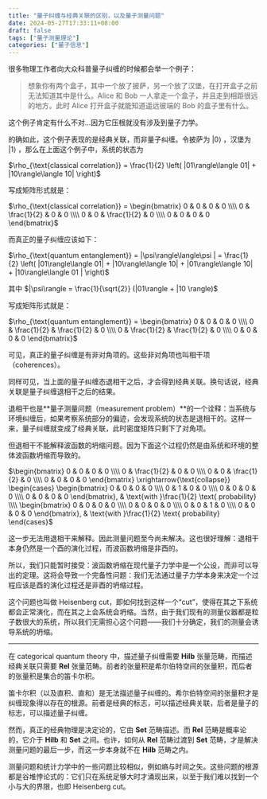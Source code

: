 ```yaml
---
title: "量子纠缠与经典关联的区别，以及量子测量问题"
date: 2024-05-27T17:33:11+08:00
draft: false
tags: ["量子测量理论"]
categories: ["量子信息"]
---
```



很多物理工作者向大众科普量子纠缠的时候都会举一个例子：


> 想象你有两个盒子，其中一个放了披萨，另一个放了汉堡，在打开盒子之前无法知道其中是什么。Alice 和 Bob 一人拿走一个盒子，并且走到相距很远的地方。此时 Alice 打开盒子就能知道遥远彼端的 Bob 的盒子里有什么。

这个例子肯定有什么不对...因为它压根就没有涉及到量子力学。

的确如此，这个例子表现的是经典关联，而非量子纠缠。令披萨为 $|0\rangle$ ，汉堡为 $|1\rangle$ ，那么在上面这个例子中，系统的状态为

$\rho_{\text{classical correlation}} = \frac{1}{2} \left( |01\rangle\langle 01| + |10\rangle\langle 10| \right)$ 

写成矩阵形式就是：

$\rho_{\text{classical correlation}} = \begin{bmatrix} 0 & 0 & 0 & 0 \\\\ 0 & \frac{1}{2} & 0 & 0 \\\\ 0 & 0 & \frac{1}{2} & 0 \\\\ 0 & 0 & 0 & 0 \end{bmatrix}$ 

而真正的量子纠缠应该如下：

$\rho_{\text{quantum entanglement}} = |\psi\rangle\langle\psi | = \frac{1}{2} \left( |01\rangle\langle 01| + |10\rangle\langle 10| + |01\rangle\langle 10| + |10\rangle\langle 01 | \right)$ 

其中 $|\psi\rangle = \frac{1}{\sqrt{2}} (|01\rangle + |10 \rangle)$ 

写成矩阵形式就是：

$\rho_{\text{quantum entanglement}} = \begin{bmatrix} 0 & 0 & 0 & 0 \\\\ 0 & \frac{1}{2} & \frac{1}{2} & 0 \\\\ 0 & \frac{1}{2} & \frac{1}{2} & 0 \\\\ 0 & 0 & 0 & 0 \end{bmatrix}$ 

可见，真正的量子纠缠是有非对角项的。这些非对角项也叫相干项（coherences）。

同样可见，当上面的量子纠缠态退相干之后，才会得到经典关联。换句话说，经典关联是量子纠缠退相干之后的结果。

退相干也是**量子测量问题（measurement problem）**的一个诠释：当系统与环境纠缠后，如果考察系统部分的偏迹，会发现系统的状态是退相干的。这样一来，量子纠缠就变成了经典关联，此时密度矩阵只剩下了对角项。

但退相干不能解释波函数的坍缩问题。因为下面这个过程仍然是由系统和环境的整体波函数坍缩而导致的。

$\begin{bmatrix} 0 & 0 & 0 & 0 \\\\ 0 & \frac{1}{2} & 0 & 0 \\\\ 0 & 0 & \frac{1}{2} & 0 \\\\ 0 & 0 & 0 & 0 \end{bmatrix} \xrightarrow{\text{collapse}}  \begin{cases} \begin{bmatrix} 0 & 0 & 0 & 0 \\\\ 0 & 1 & 0 & 0 \\\\ 0 & 0 & 0 & 0 \\\\ 0 & 0 & 0 & 0 \end{bmatrix}, & \text{with }\frac{1}{2} \text{ probability} \\\\ \begin{bmatrix} 0 & 0 & 0 & 0 \\\\ 0 & 0 & 0 & 0 \\\\ 0 & 0 & 1 & 0 \\\\ 0 & 0 & 0 & 0 \end{bmatrix}, & \text{with }\frac{1}{2} \text{ probability} \end{cases}$ 

这一步无法用退相干来解释。因此测量问题至今尚未解决。这也很好理解：退相干本身仍然是一个酉的演化过程，而波函数坍缩是非酉的。

所以，我们只能暂时接受：波函数坍缩在现代量子力学中是一个公设，而非可以导出的定理。这将会导致一个完备性问题：我们无法通过量子力学本身来决定一个过程应该是酉的演化过程还是非酉的坍缩过程。

这个问题也叫做 Heisenberg cut，即如何找到这样一个“cut”，使得在其之下系统都会正常演化，而在其之上会系统会坍缩。当然，由于我们现有的测量仪器都是粒子数很大的系统，所以我们无需担心这个问题——我们十分确定，我们的测量会诱导系统的坍缩。



---

在 categorical quantum theory 中，描述量子纠缠需要 $\mathbf{Hilb}$ 张量范畴，而描述经典关联只需要 $\mathbf{Rel}$ 张量范畴。前者的张量积是希尔伯特空间的张量积，而后者的张量积是集合的笛卡尔积。

笛卡尔积（以及直积、直和）是无法描述量子纠缠的。希尔伯特空间的张量积才是纠缠现象得以存在的根源。前者是经典的标志，可以描述经典关联，后者是量子的标志，可以描述量子纠缠。

然而，真正的经典物理是决定论的，它由 $\mathbf{Set}$ 范畴描述。而 $\mathbf{Rel}$ 范畴是概率论的，它介于 $\mathbf{Hilb}$ 和 $\mathbf{Set}$ 之间。也许，如何从 $\mathbf{Rel}$ 范畴过渡到 $\mathbf{Set}$ 范畴，才是解决测量问题的最后一步，而这一步本身就不在 $\mathbf{Hilb}$ 范畴之内。

测量问题和统计力学中的一些问题比较相似，例如熵与时间之矢。这些问题的根源都是谷堆悖论式的：它们只在系统足够大时才涌现出来，以至于我们难以找到一个小与大的界限，也即 Heisenberg cut。

